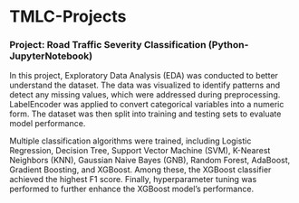 # TMLC-Projects
### Project: Road Traffic Severity Classification (Python-JupyterNotebook)

In this project, Exploratory Data Analysis (EDA) was conducted to better understand the dataset. The data was visualized to identify patterns and detect any missing values, which were addressed during preprocessing. LabelEncoder was applied to convert categorical variables into a numeric form. The dataset was then split into training and testing sets to evaluate model performance.

Multiple classification algorithms were trained, including Logistic Regression, Decision Tree, Support Vector Machine (SVM), K-Nearest Neighbors (KNN), Gaussian Naive Bayes (GNB), Random Forest, AdaBoost, Gradient Boosting, and XGBoost. Among these, the XGBoost classifier achieved the highest F1 score. Finally, hyperparameter tuning was performed to further enhance the XGBoost model’s performance.
